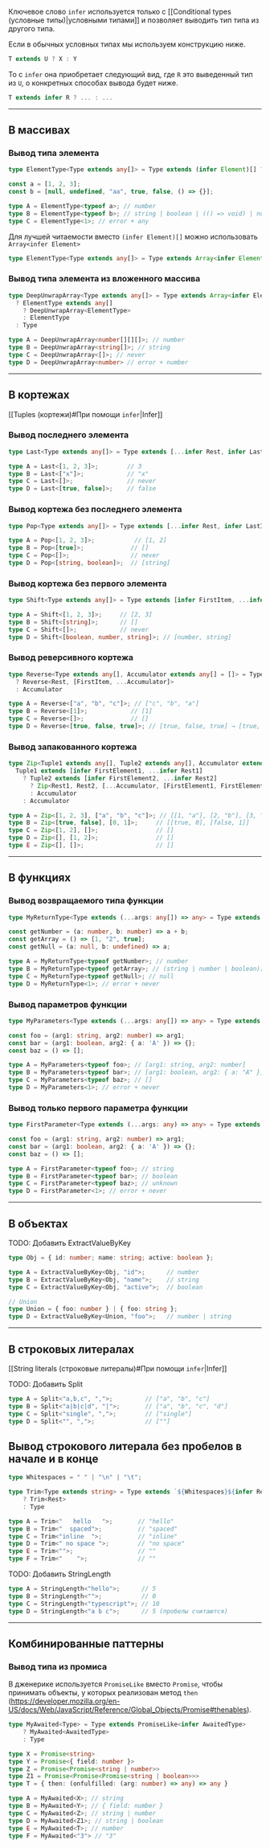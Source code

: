 
Ключевое слово `infer` используется только с [[Conditional types (условные типы)|условными типами]] и позволяет выводить тип типа из другого типа.

Если в обычных условных типах мы используем конструкцию ниже.

```ts
T extends U ? X : Y
```

То с `infer` она приобретает следующий вид, где `R` это выведенный тип из `U`, о конкретных способах вывода будет ниже.

```ts
T extends infer R ? ... : ...
```

---
## В массивах

### Вывод типа элемента

```ts
type ElementType<Type extends any[]> = Type extends (infer Element)[] ? Element : any;

const a = [1, 2, 3];
const b = [null, undefined, "aa", true, false, () => {}];

type A = ElementType<typeof a>; // number
type B = ElementType<typeof b>; // string | boolean | (() => void) | null | undefined
type C = ElementType<1>; // error + any
```

Для лучшей читаемости вместо `(infer Element)[]` можно использовать `Array<infer Element>`

```ts
type ElementType<Type extends any[]> = Type extends Array<infer Element> ? Element : any;
```
### Вывод типа элемента из вложенного массива

```ts
type DeepUnwrapArray<Type extends any[]> = Type extends Array<infer ElementType>
  ? ElementType extends any[]
    ? DeepUnwrapArray<ElementType>
    : ElementType
  : Type

type A = DeepUnwrapArray<number[][][]>; // number
type B = DeepUnwrapArray<string[]>; // string
type C = DeepUnwrapArray<[]>; // never
type D = DeepUnwrapArray<number> // error + number
```

---
## В кортежах

[[Tuples (кортежи)#При помощи `infer`|Infer]]
### Вывод последнего элемента

```ts
type Last<Type extends any[]> = Type extends [...infer Rest, infer LastItem] ? LastItem : never; 

type A = Last<[1, 2, 3]>;        // 3
type B = Last<["x"]>;            // "x"
type C = Last<[]>;               // never
type D = Last<[true, false]>;    // false
```
### Вывод кортежа без последнего элемента

```ts
type Pop<Type extends any[]> = Type extends [...infer Rest, infer LastItem] ? Rest : never;

type A = Pop<[1, 2, 3]>;           // [1, 2]
type B = Pop<[true]>;             // []
type C = Pop<[]>;                 // never
type D = Pop<[string, boolean]>;  // [string]
```
### Вывод кортежа без первого элемента

```ts
type Shift<Type extends any[]> = Type extends [infer FirstItem, ...infer Rest] ? Rest : never;

type A = Shift<[1, 2, 3]>;     // [2, 3]
type B = Shift<[string]>;      // []
type C = Shift<[]>;            // never
type D = Shift<[boolean, number, string]>; // [number, string]
```
### Вывод реверсивного кортежа

```ts
type Reverse<Type extends any[], Accumulator extends any[] = []> = Type extends [infer FirstItem, ...infer Rest]
  ? Reverse<Rest, [FirstItem, ...Accumulator]>
  : Accumulator

type A = Reverse<["a", "b", "c"]>; // ["c", "b", "a"]
type B = Reverse<[1]>;            // [1]
type C = Reverse<[]>;             // []
type D = Reverse<[true, false, true]>; // [true, false, true] → [true, false, true]
```
### Вывод запакованного кортежа

```ts
type Zip<Tuple1 extends any[], Tuple2 extends any[], Accumulator extends any[] = []> =
  Tuple1 extends [infer FirstElement1, ...infer Rest1]
    ? Tuple2 extends [infer FirstElement2, ...infer Rest2]
      ? Zip<Rest1, Rest2, [...Accumulator, [FirstElement1, FirstElement2]]>
      : Accumulator
    : Accumulator

type A = Zip<[1, 2, 3], ["a", "b", "c"]>; // [[1, "a"], [2, "b"], [3, "c"]]
type B = Zip<[true, false], [0, 1]>;     // [[true, 0], [false, 1]]
type C = Zip<[1, 2], []>;                // []
type D = Zip<[], [1, 2]>;                // []
type E = Zip<[], []>;                    // []
```

---
## В функциях

### Вывод возвращаемого типа функции

```ts
type MyReturnType<Type extends (...args: any[]) => any> = Type extends (...args: any[]) => infer ReturnType ? ReturnType : never;

const getNumber = (a: number, b: number) => a + b;
const getArray = () => [1, "2", true];
const getNull = (a: null, b: undefined) => a;

type A = MyReturnType<typeof getNumber>; // number
type B = MyReturnType<typeof getArray>; // (string | number | boolean)[]
type C = MyReturnType<typeof getNull>; // null
type D = MyReturnType<1>; // error + never
```
### Вывод параметров функции

```ts
type MyParameters<Type extends (...args: any[]) => any> = Type extends (...args: infer Parameters) => any ? Parameters : never;

const foo = (arg1: string, arg2: number) => arg1;
const bar = (arg1: boolean, arg2: { a: 'A' }) => {};
const baz = () => [];

type A = MyParameters<typeof foo>; // [arg1: string, arg2: number]
type B = MyParameters<typeof bar>; // [arg1: boolean, arg2: { a: "A" }]
type C = MyParameters<typeof baz>; // []
type D = MyParameters<1>; // error + never
```
### Вывод только первого параметра функции

```ts
type FirstParameter<Type extends (...args: any) => any> = Type extends (x: infer FirstParameter, ...args: infer Rest) => any ? FirstParameter : never

const foo = (arg1: string, arg2: number) => arg1;
const bar = (arg1: boolean, arg2: { a: 'A' }) => {};
const baz = () => [];

type A = FirstParameter<typeof foo>; // string
type B = FirstParameter<typeof bar>; // boolean
type C = FirstParameter<typeof baz>; // unknown
type D = FirstParameter<1>; // error + never
```

---
## В объектах

TODO: Добавить ExtractValueByKey

```ts
type Obj = { id: number; name: string; active: boolean };

type A = ExtractValueByKey<Obj, "id">;      // number
type B = ExtractValueByKey<Obj, "name">;    // string
type C = ExtractValueByKey<Obj, "active">;  // boolean

// Union
type Union = { foo: number } | { foo: string };
type D = ExtractValueByKey<Union, "foo">;   // number | string
```

---
## В строковых литералах

[[String literals (строковые литералы)#При помощи `infer`|Infer]]

TODO: Добавить Split

```ts
type A = Split<"a,b,c", ",">;         // ["a", "b", "c"]
type B = Split<"a|b|c|d", "|">;       // ["a", "b", "c", "d"]
type C = Split<"single", ",">;        // ["single"]
type D = Split<"", ",">;              // [""]
```

## Вывод строкового литерала без пробелов в начале и в конце

```ts
type Whitespaces = " " | "\n" | "\t";

type Trim<Type extends string> = Type extends `${Whitespaces}${infer Rest}` | `${infer Rest}${Whitespaces}`
	? Trim<Rest>
	: Type

type A = Trim<"   hello   ">;       // "hello"
type B = Trim<"  spaced">;          // "spaced"
type C = Trim<"inline  ">;          // "inline"
type D = Trim<" no space ">;        // "no space"
type E = Trim<"">;                  // ""
type F = Trim<"    ">;              // ""
```

TODO: Добавить StringLength

```ts
type A = StringLength<"hello">;      // 5
type B = StringLength<"">;           // 0
type C = StringLength<"typescript">; // 10
type D = StringLength<"a b c">;      // 5 (пробелы считаются)
```

---
## Комбинированные паттерны

### Вывод типа из промиса

В дженерике используется `PromiseLike` вместо `Promise`, чтобы принимать объекты, у которых реализован метод `then` (https://developer.mozilla.org/en-US/docs/Web/JavaScript/Reference/Global_Objects/Promise#thenables).

```ts
type MyAwaited<Type> = Type extends PromiseLike<infer AwaitedType>
	? MyAwaited<AwaitedType>
	: Type

type X = Promise<string>
type Y = Promise<{ field: number }>
type Z = Promise<Promise<string | number>>
type Z1 = Promise<Promise<Promise<string | boolean>>>
type T = { then: (onfulfilled: (arg: number) => any) => any }

type A = MyAwaited<X>; // string
type B = MyAwaited<Y>; // { field: number }
type C = MyAwaited<Z>; // string | number
type D = MyAwaited<Z1>; // string | boolean
type E = MyAwaited<T>; // number
type F = MyAwaited<"3"> // "3"
```